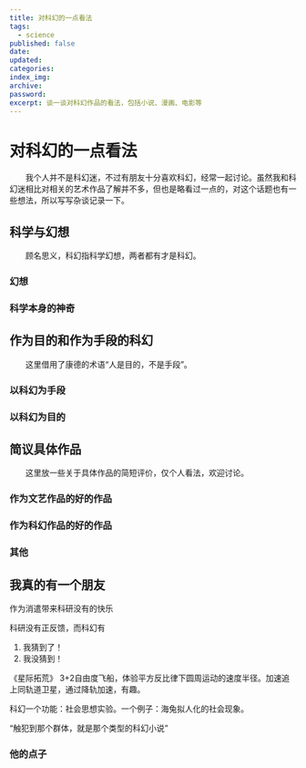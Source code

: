 ```yaml
---
title: 对科幻的一点看法
tags:
  - science
published: false
date: 
updated: 
categories: 
index_img: 
archive: 
password: 
excerpt: 谈一谈对科幻作品的看法，包括小说、漫画、电影等
---
```


<!-- TODO: not finished -->
# 对科幻的一点看法

&emsp;&emsp;我个人并不是科幻迷，不过有朋友十分喜欢科幻，经常一起讨论。虽然我和科幻迷相比对相关的艺术作品了解并不多，但也是略看过一点的，对这个话题也有一些想法，所以写写杂谈记录一下。

## 科学与幻想

&emsp;&emsp;顾名思义，科幻指科学幻想，两者都有才是科幻。

### 幻想

### 科学本身的神奇

## 作为目的和作为手段的科幻

&emsp;&emsp;这里借用了康德的术语“人是目的，不是手段”。

### 以科幻为手段

### 以科幻为目的

## 简议具体作品

&emsp;&emsp;这里放一些关于具体作品的简短评价，仅个人看法，欢迎讨论。

### 作为文艺作品的好的作品

### 作为科幻作品的好的作品

### 其他

## 我真的有一个朋友

作为消遣带来科研没有的快乐

科研没有正反馈，而科幻有
1. 我猜到了！
2. 我没猜到！

《星际拓荒》 3+2自由度飞船，体验平方反比律下圆周运动的速度半径。加速追上同轨道卫星，通过降轨加速，有趣。


科幻一个功能：社会思想实验。一个例子：海兔拟人化的社会现象。


“触犯到那个群体，就是那个类型的科幻小说”

### 他的点子

<!-- 玄幻小说中，咒语是人与自然能量的语言；同时，语言是人与人沟通的“咒语”。 他声明 -->
